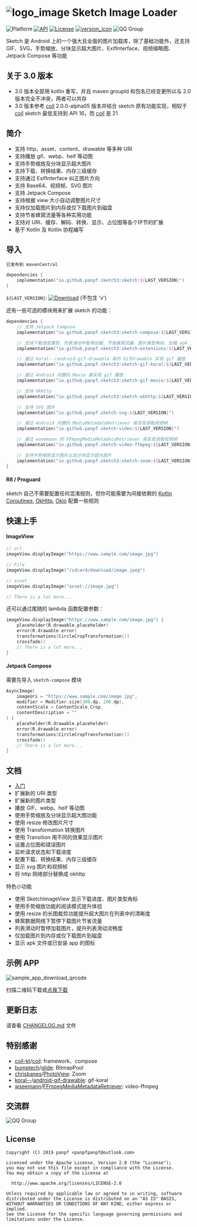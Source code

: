 # ![logo_image] Sketch Image Loader

![Platform][platform_image]
[![API][min_api_image]][min_api_link]
[![License][license_image]][license_link]
[![version_icon]][version_link]
![QQ Group][qq_group_image]

Sketch 是 Android 上的一个强大且全面的图片加载库，除了基础功能外，还支持 GIF、SVG，手势缩放、分块显示超大图片、ExifInterface、视频缩略图、Jetpack
Compose 等功能

## 关于 3.0 版本

* 3.0 版本全部用 kotlin 重写，并且 maven groupId 和包名已经变更所以与 2.0 版本完全不冲突，两者可以共存
* 3.0 版本参考 [coil][coil] 2.0.0-alpha05 版本并结合 sketch 原有功能实现，相较于 [coil][coil] sketch 最低支持到 API
  16，而 [coil][coil] 是 21

## 简介

* 支持 http、asset、content、drawable 等多种 URI
* 支持播放 gif、webp、heif 等动图
* 支持手势缩放及分块显示超大图片
* 支持下载、转换结果、内存三级缓存
* 支持通过 ExifInterface 纠正图片方向
* 支持 Base64、视频帧、SVG 图片
* 支持 Jetpack Compose
* 支持根据 view 大小自动调整图片尺寸
* 支持仅加载图片到内存或仅下载图片到磁盘
* 支持节省蜂窝流量等各种实用功能
* 支持对 URI、缓存、解码、转换、显示、占位图等各个环节的扩展
* 基于 Kotlin 及 Kotlin 协程编写

## 导入

`已发布到 mavenCentral`

```kotlin
dependencies {
    implementation("io.github.panpf.sketch3:sketch:${LAST_VERSION}")
}
```

`${LAST_VERSION}`: [![Download][version_icon]][version_link] (不包含 'v')

还有一些可选的模块用来扩展 sketch 的功能：

```kotlin
dependencies {
    // 支持 Jetpack Compose
    implementation("io.github.panpf.sketch3:sketch-compose:${LAST_VERSION}")

    // 支持下载进度蒙层、列表滑动中暂停加载、节省蜂窝流量、图片类型角标、加载 apk 文件和已安装 app 图标等实用功能
    implementation("io.github.panpf.sketch3:sketch-extensions:${LAST_VERSION}")

    // 通过 koral--/android-gif-drawable 库的 GifDrawable 实现 gif 播放
    implementation("io.github.panpf.sketch3:sketch-gif-koral:${LAST_VERSION}")

    // 通过 Android 内置的 Movie 类实现 gif 播放
    implementation("io.github.panpf.sketch3:sketch-gif-movie:${LAST_VERSION}")

    // 支持 OkHttp
    implementation("io.github.panpf.sketch3:sketch-okhttp:${LAST_VERSION}")

    // 支持 SVG 图片
    implementation("io.github.panpf.sketch-svg:${LAST_VERSION}")

    // 通过 Android 内置的 MediaMetadataRetriever 类实现读取视频帧 
    implementation("io.github.panpf.sketch-video:${LAST_VERSION}")

    // 通过 wseemann 的 FFmpegMediaMetadataRetriever 库实现读取视频帧
    implementation("io.github.panpf.sketch-video-ffmpeg:${LAST_VERSION}")

    // 支持手势缩放显示图片以及分块显示超大图片
    implementation("io.github.panpf.sketch3:sketch-zoom:${LAST_VERSION}")
}
```

#### R8 / Proguard

sketch 自己不需要配置任何混淆规则，但你可能需要为间接依赖的 [Kotlin Coroutines], [OkHttp], [Okio] 配置一些规则

## 快速上手

#### ImageView

```kotlin
// url
imageView.displayImage("https://www.sample.com/image.jpg")

// File
imageView.displayImage("/sdcard/download/image.jpeg")

// asset
imageView.displayImage("asset://image.jpg")

// There is a lot more...
```

还可以通过尾随的 lambda 函数配置参数：

```kotlin
imageView.displayImage("https://www.sample.com/image.jpg") {
    placeholder(R.drawable.placeholder)
    error(R.drawable.error)
    transformations(CircleCropTransformation())
    crossfade()
    // There is a lot more...
}
```

#### Jetpack Compose

需要先导入 `sketch-compose` 模块

```kotlin
AsyncImage(
    imageUri = "https://www.sample.com/image.jpg",
    modifier = Modifier.size(300.dp, 200.dp),
    contentScale = ContentScale.Crop,
    contentDescription = ""
) {
    placeholder(R.drawable.placeholder)
    error(R.drawable.error)
    transformations(CircleCropTransformation())
    crossfade()
    // There is a lot more...
}
```

## 文档

* [入门][getting_started]
* 扩展新的 URI 类型
* 扩展新的图片类型
* 播放 GIF、webp、heif 等动图
* 使用手势缩放及分块显示超大图功能
* 使用 resize 修改图片尺寸
* 使用 Transformation 转换图片
* 使用 Transition 用不同的效果显示图片
* 设置占位图和错误图片
* 监听请求状态和下载进度
* 配置下载、转换结果、内存三级缓存
* 显示 svg 图片和视频帧
* 将 http 网络部分替换成 okhttp

特色小功能

* 使用 SketchImageView 显示下载进度、图片类型角标
* 使用手势缩放功能的阅读模式提升体验
* 使用 resize 的长图裁剪功能提升超大图片在列表中的清晰度
* 蜂窝数据网络下暂停下载图片节省流量
* 列表滑动时暂停加载图片，提升列表滑动流畅度
* 仅加载图片到内存或仅下载图片到磁盘
* 显示 apk 文件或已安装 app 的图标

[comment]: <> (基础功能：)

[comment]: <> (* [URI 类型及使用指南][uri])

[comment]: <> (* [SketchImageView 使用指南][sketch_image_view])

[comment]: <> (* [使用 Options 配置图片][options])

[comment]: <> (* [播放 GIF 图片][play_gif_image])

[comment]: <> (* [手势缩放、旋转图片][zoom])

[comment]: <> (* [分块显示超大图片][block_display])

[comment]: <> (* [使用 ShapeSize 在绘制时改变图片的尺寸][shape_size])

[comment]: <> (* [使用 ImageShaper 在绘制时改变图片的形状][image_shaper])

[comment]: <> (* [使用 ImageProcessor 在解码后改变图片][image_processor])

[comment]: <> (* [使用 ImageDisplayer 以动画的方式显示图片][image_displayer])

[comment]: <> (* [使用 MaxSize 读取合适尺寸的缩略图，节省内存][max_size])

[comment]: <> (* [使用 Resize 精确修改图片的尺寸][resize])

[comment]: <> (* [使用 StateImage 设置占位图片和状态图片][state_image])

[comment]: <> (* [监听开始、成功、失败以及下载进度][listener])

[comment]: <> (提升用户体验：)

[comment]: <> (* [使用 TransitionImageDisplayer 以自然过渡渐的变方式显示图片][transition_image_displayer])

[comment]: <> (* [使用 thumbnailMode 属性显示更清晰的缩略图][thumbnail_mode])

[comment]: <> (* [使用 cacheProcessedImageInDisk 属性缓存需要复杂处理的图片，提升显示速度][cache_processed_image_in_disk])

[comment]: <> (* [使用 MemoryCacheStateImage 先显示已缓存的较模糊的图片，然后再显示清晰的图片][memory_cache_state_image])

[comment]: <> (* [移动数据或有流量限制的 WIFI 下暂停下载图片，节省流量][pause_download])

[comment]: <> (* [列表滑动时暂停加载图片，提升列表滑动流畅度][pause_load])

[comment]: <> (更多：)

[comment]: <> (* [UriModel 详解及扩展 URI][uri_model])

[comment]: <> (* [统一修改 Options][options_filter])

[comment]: <> (* [显示视频缩略图][display_video_thumbnail])

[comment]: <> (* [管理多个 Options][options_manage])

[comment]: <> (* [只加载或下载图片][load_and_download])

[comment]: <> (* [显示 APK 或已安装 APP 的图标][display_apk_or_app_icon])

[comment]: <> (* [自动纠正图片方向][correct_image_orientation])

[comment]: <> (* [复用 Bitmap 降低 GC 频率，减少卡顿][bitmap_pool])

[comment]: <> (* [在内存中缓存 Bitmap 提升显示速度][memory_cache])

[comment]: <> (* [在磁盘上缓存图片原文件，避免重复下载][disk_cache])

[comment]: <> (* [发送 HTTP 请求][http_stack])

[comment]: <> (* [取消请求][cancel_request])

[comment]: <> (* [监控 Sketch 的异常][error_tracker])

[comment]: <> (* [日志][log])

[comment]: <> (* [延迟并统一配置 Sketch][initializer])

[comment]: <> (* [配置混淆（Proguard）][proguard_config])

## 示例 APP

![sample_app_download_qrcode]

扫描二维码下载或[点我下载][sample_app_download_link]

## 更新日志

请查看 [CHANGELOG.md] 文件

## 特别感谢

* [coil-kt]/[coil]: framework、compose
* [bumptech]/[glide]: BitmapPool
* [chrisbanes]/[PhotoView]: Zoom
* [koral--]/[android-gif-drawable]: gif-koral
* [wseemann]/[FFmpegMediaMetadataRetriever]: video-ffmpeg

## 交流群

![QQ Group][qq_group_image]

## License

    Copyright (C) 2019 panpf <panpfpanpf@outlook.com>

    Licensed under the Apache License, Version 2.0 (the "License");
    you may not use this file except in compliance with the License.
    You may obtain a copy of the License at

      http://www.apache.org/licenses/LICENSE-2.0

    Unless required by applicable law or agreed to in writing, software
    distributed under the License is distributed on an "AS IS" BASIS,
    WITHOUT WARRANTIES OR CONDITIONS OF ANY KIND, either express or implied.
    See the License for the specific language governing permissions and
    limitations under the License.

[comment]: <> (header)

[logo_image]: docs/res/logo.png

[platform_image]: https://img.shields.io/badge/Platform-Android-brightgreen.svg

[license_image]: https://img.shields.io/badge/License-Apache%202-blue.svg

[license_link]: https://www.apache.org/licenses/LICENSE-2.0

[version_icon]: https://img.shields.io/maven-central/v/io.github.panpf.sketch3/sketch

[version_link]: https://repo1.maven.org/maven2/io/github/panpf/sketch/

[min_api_image]: https://img.shields.io/badge/API-16%2B-orange.svg

[min_api_link]: https://android-arsenal.com/api?level=16

[qq_group_image]: https://img.shields.io/badge/QQ%E4%BA%A4%E6%B5%81%E7%BE%A4-529630740-red.svg


[comment]: <> (wiki)

[getting_started]: docs/wiki/getting_started.md

[uri]: docs/wiki/uri.md

[sketch_image_view]: docs/wiki/sketch_image_view.md

[options]: docs/wiki/options.md

[options_manage]: docs/wiki/options_manage.md

[load_and_download]: docs/wiki/load_and_download.md

[play_gif_image]: docs/wiki/play_gif_image.md

[zoom]: docs/wiki/zoom.md

[block_display]: docs/wiki/block_display.md

[shape_size]: docs/wiki/shape_size.md

[image_shaper]: docs/wiki/image_shaper.md

[image_processor]: docs/wiki/image_processor.md

[image_displayer]: docs/wiki/image_displayer.md

[max_size]: docs/wiki/max_size.md

[resize]: docs/wiki/resize.md

[state_image]: docs/wiki/state_image.md

[transition_image_displayer]: docs/wiki/transition_image_displayer.md

[thumbnail_mode]: docs/wiki/thumbnail_mode.md

[cache_processed_image_in_disk]: docs/wiki/cache_processed_image_in_disk.md

[pause_download]: docs/wiki/pause_download.md

[pause_load]: docs/wiki/pause_load.md

[display_apk_or_app_icon]: docs/wiki/display_apk_or_app_icon.md

[memory_cache_state_image]: docs/wiki/memory_cache_state_image.md

[uri_model]: docs/wiki/uri_model.md

[display_video_thumbnail]: docs/wiki/display_video_thumbnail.md

[correct_image_orientation]: docs/wiki/correct_image_orientation.md

[bitmap_pool]: docs/wiki/bitmap_pool.md

[memory_cache]: docs/wiki/memory_cache.md

[disk_cache]: docs/wiki/disk_cache.md

[http_stack]: docs/wiki/http_stack.md

[listener]: docs/wiki/listener.md

[cancel_request]: docs/wiki/cancel_request.md

[log]: docs/wiki/log.md

[initializer]: docs/wiki/initializer.md

[proguard_config]: docs/wiki/proguard_config.md

[options_filter]: docs/wiki/options_filter.md


[comment]: <> (links)

[koral--]: https://github.com/koral--

[android-gif-drawable]: https://github.com/koral--/android-gif-drawable

[chrisbanes]: https://github.com/chrisbanes

[PhotoView]: https://github.com/chrisbanes/PhotoView

[bumptech]: https://github.com/bumptech

[glide]: https://github.com/bumptech/glide

[coil-kt]: https://github.com/coil-kt

[coil]: https://github.com/coil-kt/coil

[wseemann]: https://github.com/wseemann

[FFmpegMediaMetadataRetriever]: https://github.com/wseemann/FFmpegMediaMetadataRetriever

[Kotlin Coroutines]: https://github.com/Kotlin/kotlinx.coroutines/blob/master/kotlinx-coroutines-core/jvm/resources/META-INF/proguard/coroutines.pro

[OkHttp]: https://github.com/square/okhttp/blob/master/okhttp/src/jvmMain/resources/META-INF/proguard/okhttp3.pro

[Okio]: https://github.com/square/okio/blob/master/okio/src/jvmMain/resources/META-INF/proguard/okio.pro


[comment]: <> (footer)

[CHANGELOG.md]: CHANGELOG.md

[sample_app_download_qrcode]: docs/sketch-sample.png

[sample_app_download_link]: https://github.com/panpf/sketch/raw/master/docs/sketch-sample.apk